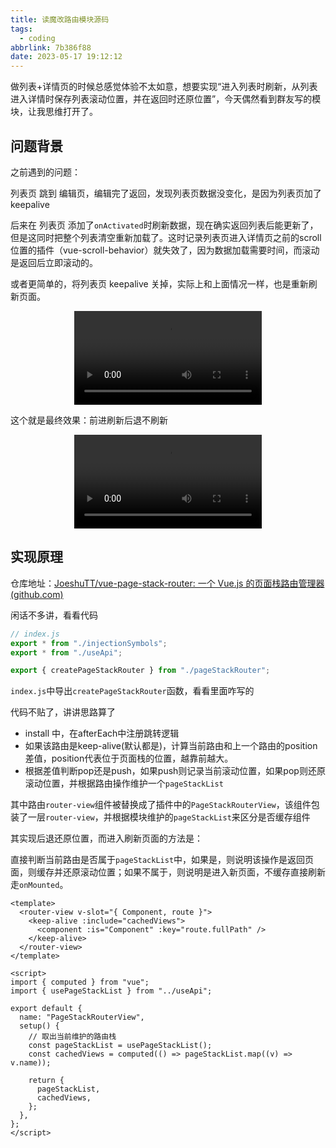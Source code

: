 ```yaml
---
title: 读魔改路由模块源码
tags:
  - coding
abbrlink: 7b386f88
date: 2023-05-17 19:12:12
---
```


做列表+详情页的时候总感觉体验不太如意，想要实现“进入列表时刷新，从列表进入详情时保存列表滚动位置，并在返回时还原位置”，今天偶然看到群友写的模块，让我思维打开了。

<!--more-->

## 问题背景

之前遇到的问题：

列表页 跳到 编辑页，编辑完了返回，发现列表页数据没变化，是因为列表页加了keepalive

后来在 列表页 添加了`onActivated`时刷新数据，现在确实返回列表后能更新了，但是这同时把整个列表清空重新加载了。这时记录列表页进入详情页之前的scroll位置的插件（vue-scroll-behavior）就失效了，因为数据加载需要时间，而滚动是返回后立即滚动的。

或者更简单的，将列表页 keepalive 关掉，实际上和上面情况一样，也是重新刷新页面。

<video src="/post/7b386f88/3C8E5B08D6AE0E20694C56AEE5ED8C5B.mp4" controls="controls" style="max-width: 100%; display: block; margin-left: auto; margin-right: auto;">
your browser does not support the video tag
</video>

这个就是最终效果：前进刷新后退不刷新

<video src="/post/7b386f88/a1684322398063.mp4" controls="controls" style="max-width: 100%; display: block; margin-left: auto; margin-right: auto;">
your browser does not support the video tag
</video>


## 实现原理

仓库地址：[JoeshuTT/vue-page-stack-router: 一个 Vue.js 的页面栈路由管理器 (github.com)](https://github.com/JoeshuTT/vue-page-stack-router)

闲话不多讲，看看代码

```javascript
// index.js
export * from "./injectionSymbols";
export * from "./useApi";

export { createPageStackRouter } from "./pageStackRouter";
```

`index.js`中导出`createPageStackRouter`函数，看看里面咋写的

代码不贴了，讲讲思路算了

- install 中，在afterEach中注册跳转逻辑
- 如果该路由是keep-alive(默认都是)，计算当前路由和上一个路由的position差值，position代表位于页面栈的位置，越靠前越大。
- 根据差值判断pop还是push，如果push则记录当前滚动位置，如果pop则还原滚动位置，并根据路由操作维护一个`pageStackList`

其中路由`router-view`组件被替换成了插件中的`PageStackRouterView`，该组件包装了一层`router-view`，并根据模块维护的`pageStackList`来区分是否缓存组件

其实现后退还原位置，而进入刷新页面的方法是：

直接判断当前路由是否属于`pageStackList`中，如果是，则说明该操作是返回页面，则缓存并还原滚动位置；如果不属于，则说明是进入新页面，不缓存直接刷新走`onMounted`。

```vue
<template>
  <router-view v-slot="{ Component, route }">
    <keep-alive :include="cachedViews">
      <component :is="Component" :key="route.fullPath" />
    </keep-alive>
  </router-view>
</template>

<script>
import { computed } from "vue";
import { usePageStackList } from "../useApi";

export default {
  name: "PageStackRouterView",
  setup() {
    // 取出当前维护的路由栈
    const pageStackList = usePageStackList(); 
    const cachedViews = computed(() => pageStackList.map((v) => v.name));

    return {
      pageStackList,
      cachedViews,
    };
  },
};
</script>
```

